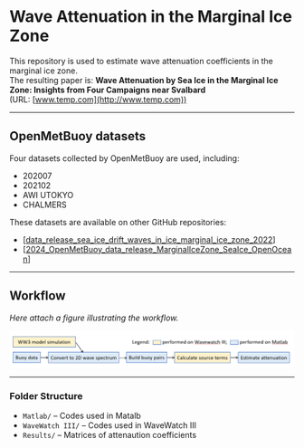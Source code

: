 # Wave Attenuation in the Marginal Ice Zone

This repository is used to estimate wave attenuation coefficients in the marginal ice zone.  
The resulting paper is: **Wave Attenuation by Sea Ice in the Marginal Ice Zone: Insights from Four Campaigns near Svalbard**  
(URL: [www.temp.com](http://www.temp.com))

---

## OpenMetBuoy datasets

Four datasets collected by OpenMetBuoy are used, including:  
- 202007  
- 202102  
- AWI UTOKYO  
- CHALMERS  

These datasets are available on other GitHub repositories:  
- [[data_release_sea_ice_drift_waves_in_ice_marginal_ice_zone_2022](https://github.com/jerabaul29/data_release_sea_ice_drift_waves_in_ice_marginal_ice_zone_2022)]  
- [[2024_OpenMetBuoy_data_release_MarginalIceZone_SeaIce_OpenOcean](https://github.com/jerabaul29/2024_OpenMetBuoy_data_release_MarginalIceZone_SeaIce_OpenOcean)]

---

## Workflow

*Here attach a figure illustrating the workflow.*

![Workflow Diagram](workflow.png "Workflow Diagram")


---

### Folder Structure  
- `Matlab/` – Codes used in Matalb 
- `WaveWatch III/` – Codes used in WaveWatch III
- `Results/` – Matrices of attenaution coefficients 


